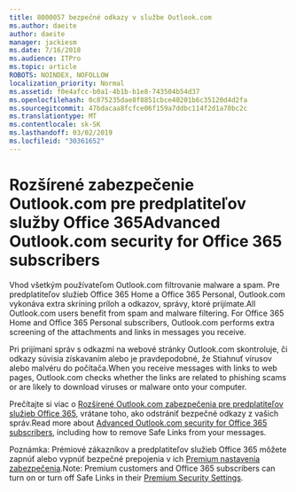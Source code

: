 ```yaml
---
title: 8000057 bezpečné odkazy v službe Outlook.com
ms.author: daeite
author: daeite
manager: jackiesm
ms.date: 7/16/2018
ms.audience: ITPro
ms.topic: article
ROBOTS: NOINDEX, NOFOLLOW
localization_priority: Normal
ms.assetid: f0e4afcc-b0a1-4b1b-b1e8-743504b54d37
ms.openlocfilehash: 0c875235dae8f8851cbce40201b6c35120d4d2fa
ms.sourcegitcommit: 47bdacaa8fcfce06f159a7ddbc114f2d1a70bc2c
ms.translationtype: MT
ms.contentlocale: sk-SK
ms.lasthandoff: 03/02/2019
ms.locfileid: "30361652"
---
```

# <a name="advanced-outlookcom-security-for-office-365-subscribers"></a><span data-ttu-id="8ae77-102">Rozšírené zabezpečenie Outlook.com pre predplatiteľov služby Office 365</span><span class="sxs-lookup"><span data-stu-id="8ae77-102">Advanced Outlook.com security for Office 365 subscribers</span></span>

<span data-ttu-id="8ae77-p101">Vhod všetkým používateľom Outlook.com filtrovanie malware a spam. Pre predplatiteľov služieb Office 365 Home a Office 365 Personal, Outlook.com vykonáva extra skríning príloh a odkazov, správy, ktoré prijímate.</span><span class="sxs-lookup"><span data-stu-id="8ae77-p101">All Outlook.com users benefit from spam and malware filtering. For Office 365 Home and Office 365 Personal subscribers, Outlook.com performs extra screening of the attachments and links in messages you receive.</span></span>
  
<span data-ttu-id="8ae77-105">Pri prijímaní správ s odkazmi na webové stránky Outlook.com skontroluje, či odkazy súvisia získavaním alebo je pravdepodobné, že Stiahnuť vírusov alebo malvéru do počítača.</span><span class="sxs-lookup"><span data-stu-id="8ae77-105">When you receive messages with links to web pages, Outlook.com checks whether the links are related to phishing scams or are likely to download viruses or malware onto your computer.</span></span>
  
<span data-ttu-id="8ae77-106">Prečítajte si viac o [Rozšírené Outlook.com zabezpečenia pre predplatiteľov služieb Office 365](https://go.microsoft.com/fwlink/p/?linkid=2006140), vrátane toho, ako odstrániť bezpečné odkazy z vašich správ.</span><span class="sxs-lookup"><span data-stu-id="8ae77-106">Read more about [Advanced Outlook.com security for Office 365 subscribers](https://go.microsoft.com/fwlink/p/?linkid=2006140), including how to remove Safe Links from your messages.</span></span>
  
<span data-ttu-id="8ae77-107">Poznámka: Prémiové zákazníkov a predplatiteľov služieb Office 365 môžete zapnúť alebo vypnúť bezpečné prepojenia v ich [Premium nastavenia zabezpečenia](https://outlook.live.com/mail/options/premium/security).</span><span class="sxs-lookup"><span data-stu-id="8ae77-107">Note: Premium customers and Office 365 subscribers can turn on or turn off Safe Links in their [Premium Security Settings](https://outlook.live.com/mail/options/premium/security).</span></span>